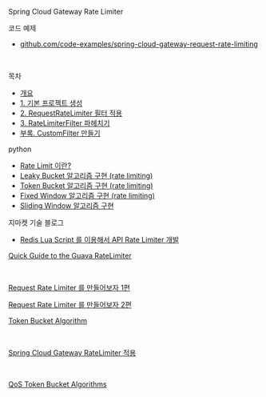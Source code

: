 Spring Cloud Gateway Rate Limiter



코드 예제

- [github.com/code-examples/spring-cloud-gateway-request-rate-limiting](https://github.com/ivvve/code-examples/tree/master/spring-cloud-gateway-request-rate-limiting)

<br/>



목차

- [개요](https://devs0n.tistory.com/68)
- [1\. 기본 프로젝트 생성](https://devs0n.tistory.com/69)
- [2\. RequestRateLimiter 필터 적용](https://devs0n.tistory.com/70)
- [3\. RateLimiterFilter 파헤치기](https://devs0n.tistory.com/71)
- [부록. CustomFilter 만들기](https://devs0n.tistory.com/72)



python

- [Rate Limit 이란?](https://etloveguitar.tistory.com/126)
- [Leaky Bucket 알고리즘 구현 (rate limiting)](https://etloveguitar.tistory.com/127)
- [Token Bucket 알고리즘 구현 (rate limiting)](https://etloveguitar.tistory.com/128)
- [Fixed Window 알고리즘 구현 (rate limiting)](https://etloveguitar.tistory.com/129)
- [Sliding Window 알고리즘 구현](https://etloveguitar.tistory.com/130)



지마켓 기술 블로그

- [Redis Lua Script 를 이용해서 API Rate Limiter 개발](https://dev.gmarket.com/69)



[Quick Guide to the Guava RateLimiter](https://www.baeldung.com/guava-rate-limiter)

<br/>



[Request Rate Limiter 를 만들어보자 1편](https://dgle.dev/RateLimiter1/)

[Request Rate Limiter 를 만들어보자 2편](https://dgle.dev/RateLimiter2/)

[Token Bucket Algorithm](https://dev.to/satrobit/rate-limiting-using-the-token-bucket-algorithm-3cjh)

<br/>



[Spring Cloud Gateway RateLimiter 적용](https://woooongs.tistory.com/56)

<br/>



[QoS Token Bucket Algorithms](https://white-polarbear.tistory.com/63)